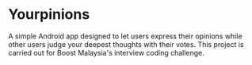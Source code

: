 # Yourpinions
A simple Android app designed to let users express their opinions while other users judge your deepest thoughts with their votes. This project is carried out for Boost Malaysia's interview coding challenge.

[](H1NRb3tq0F3eIkRc6f.gif)
